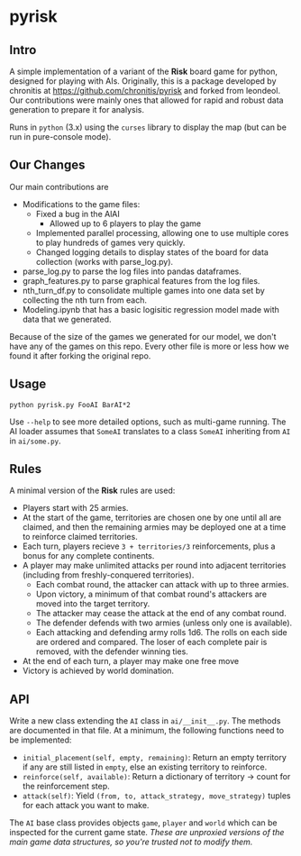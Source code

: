 pyrisk
======

Intro 
-----

A simple implementation of a variant of the **Risk** board game for python, designed for playing with AIs. Originally, this is a package developed by chronitis at https://github.com/chronitis/pyrisk and forked from leondeol. Our contributions were mainly ones that allowed for rapid and robust data generation to prepare it for analysis.

Runs in `python` (3.x) using the `curses` library to display the map (but can be run in pure-console mode).

Our Changes
-----------
Our main contributions are
  - Modifications to the game files:
 	- Fixed a bug in the AlAI
    	- Allowed up to 6 players to play the game
  	- Implemented parallel processing, allowing one to use multiple cores to play hundreds of games very quickly.
	- Changed logging details to display states of the board for data collection (works with parse_log.py).
  - parse_log.py to parse the log files into pandas dataframes.
  - graph_features.py to parse graphical features from the log files.
  - nth_turn_df.py to consolidate multiple games into one data set by collecting the nth turn from each.
  - Modeling.ipynb that has a basic logisitic regression model made with data that we generated.


Because of the size of the games we generated for our model, we don't have any of the games on this repo. Every other file is more or less how we found it after forking the original repo.

Usage
-----

``python pyrisk.py FooAI BarAI*2``

Use `--help` to see more detailed options, such as multi-game running. The AI loader assumes that `SomeAI` translates to a class `SomeAI` inheriting from `AI` in `ai/some.py`.

Rules
-----

A minimal version of the **Risk** rules are used:

- Players start with 25 armies.
- At the start of the game, territories are chosen one by one until all are claimed, and then the remaining armies may be deployed one at a time to reinforce claimed territories.
- Each turn, players recieve `3 + territories/3` reinforcements, plus a bonus for any complete continents.
- A player may make unlimited attacks per round into adjacent territories (including from freshly-conquered territories).
  - Each combat round, the attacker can attack with up to three armies.
  - Upon victory, a minimum of that combat round's attackers are moved into the target territory.
  - The attacker may cease the attack at the end of any combat round.
  - The defender defends with two armies (unless only one is available).
  - Each attacking and defending army rolls 1d6. The rolls on each side are ordered and compared. The loser of each complete pair is removed, with the defender winning ties.
- At the end of each turn, a player may make one free move
- Victory is achieved by world domination.

API
---

Write a new class extending the `AI` class in `ai/__init__.py`. The methods are documented in that file. At a minimum, the following functions need to be implemented:

- `initial_placement(self, empty, remaining)`: Return an empty territory if any are still listed in ``empty``, else an existing territory to reinforce.
- `reinforce(self, available)`: Return a dictionary of territory -> count for the reinforcement step.
- `attack(self)`: Yield `(from, to, attack_strategy, move_strategy)` tuples for each attack you want to make.

The `AI` base class provides objects `game`, `player` and `world` which can be inspected for the current game state. *These are unproxied versions of the main game data structures, so you're trusted not to modify them.*

